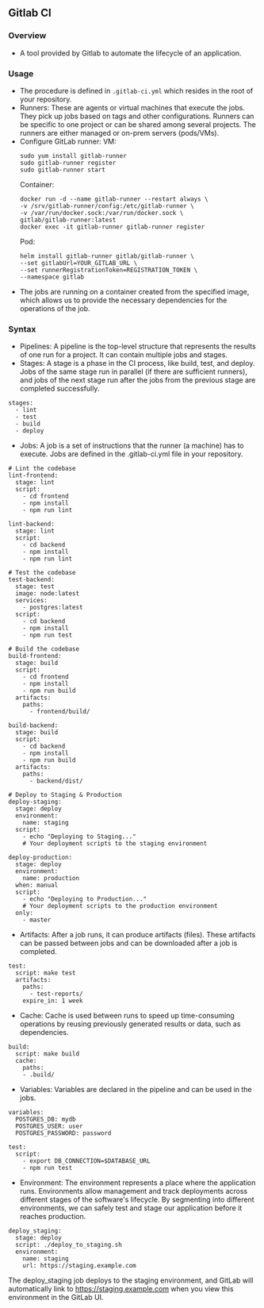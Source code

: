 ## Gitlab CI

### Overview
- A tool provided by Gitlab to automate the lifecycle of an application.


### Usage
- The procedure is defined in `.gitlab-ci.yml` which resides in the root of your repository.
- Runners: These are agents or virtual machines that execute the jobs. They pick up jobs based on tags and other configurations. Runners can be specific to one project or can be shared among several projects. The runners are either managed or on-prem servers (pods/VMs).
- Configure GitLab runner:
  VM:
  ```
  sudo yum install gitlab-runner
  sudo gitlab-runner register
  sudo gitlab-runner start
  ```
  Container:
  ```
  docker run -d --name gitlab-runner --restart always \
  -v /srv/gitlab-runner/config:/etc/gitlab-runner \
  -v /var/run/docker.sock:/var/run/docker.sock \
  gitlab/gitlab-runner:latest
  docker exec -it gitlab-runner gitlab-runner register
  ```
  Pod:
  ```
  helm install gitlab-runner gitlab/gitlab-runner \
  --set gitlabUrl=YOUR_GITLAB_URL \
  --set runnerRegistrationToken=REGISTRATION_TOKEN \
  --namespace gitlab
  ```
- The jobs are running on a container created from the specified image, which allows us to provide the necessary dependencies for the operations of the job.

### Syntax
- Pipelines: A pipeline is the top-level structure that represents the results of one run for a project. It can contain multiple jobs and stages.
- Stages: A stage is a phase in the CI process, like build, test, and deploy. Jobs of the same stage run in parallel (if there are sufficient runners), and jobs of the next stage run after the jobs from the previous stage are completed successfully.
```
stages:
  - lint
  - test
  - build
  - deploy
```
- Jobs: A job is a set of instructions that the runner (a machine) has to execute. Jobs are defined in the .gitlab-ci.yml file in your repository.
```
# Lint the codebase
lint-frontend:
  stage: lint
  script:
    - cd frontend
    - npm install
    - npm run lint

lint-backend:
  stage: lint
  script:
    - cd backend
    - npm install
    - npm run lint

# Test the codebase
test-backend:
  stage: test
  image: node:latest
  services:
    - postgres:latest
  script:
    - cd backend
    - npm install
    - npm run test

# Build the codebase
build-frontend:
  stage: build
  script:
    - cd frontend
    - npm install
    - npm run build
  artifacts:
    paths:
      - frontend/build/

build-backend:
  stage: build
  script:
    - cd backend
    - npm install
    - npm run build
  artifacts:
    paths:
      - backend/dist/

# Deploy to Staging & Production
deploy-staging:
  stage: deploy
  environment:
    name: staging
  script:
    - echo "Deploying to Staging..."
    # Your deployment scripts to the staging environment

deploy-production:
  stage: deploy
  environment:
    name: production
  when: manual
  script:
    - echo "Deploying to Production..."
    # Your deployment scripts to the production environment
  only:
    - master
```
- Artifacts: After a job runs, it can produce artifacts (files). These artifacts can be passed between jobs and can be downloaded after a job is completed.
```
test:
  script: make test
  artifacts:
    paths:
      - test-reports/
    expire_in: 1 week
```
- Cache: Cache is used between runs to speed up time-consuming operations by reusing previously generated results or data, such as dependencies.
```
build:
  script: make build
  cache:
    paths:
    - .build/
```
- Variables: Variables are declared in the pipeline and can be used in the jobs.
```
variables:
  POSTGRES_DB: mydb
  POSTGRES_USER: user
  POSTGRES_PASSWORD: password
```
```
test:
  script:
    - export DB_CONNECTION=$DATABASE_URL
    - npm run test
```
- Environment: The environment represents a place where the application runs. Environments allow management and track deployments across different stages of the software's lifecycle. By segmenting into different environments, we can safely test and stage our application before it reaches production.
```
deploy_staging:
  stage: deploy
  script: ./deploy_to_staging.sh
  environment:
    name: staging
    url: https://staging.example.com
```
The deploy_staging job deploys to the staging environment, and GitLab will automatically link to https://staging.example.com when you view this environment in the GitLab UI.
